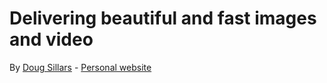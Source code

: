 # Delivering  beautiful and fast images and video
By [Doug Sillars](https://twitter.com/dougsillars) - [Personal website](https://dougsillars.com/)
